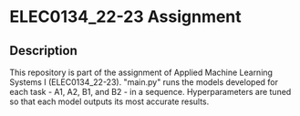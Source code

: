 # ELEC0134_22-23 Assignment

## Description
This repository is part of the assignment of Applied Machine Learning Systems I (ELEC0134_22-23). "main.py" runs the models developed for each task - A1, A2, B1, and B2 - in a sequence. Hyperparameters are tuned so that each model outputs its most accurate results. 
